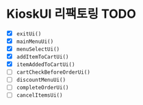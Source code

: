 # KioskUI 리팩토링 TODO

- [x] `exitUi()`
- [x] `mainMenuUi()`
- [x] `menuSelectUi()`
- [x] `addItemToCartUi()`
- [x] `itemAddedToCartUi()`
- [ ] `cartCheckBeforeOrderUi()`
- [ ] `discountMenuUi()`
- [ ] `completeOrderUi()`
- [ ] `cancelItemsUi()`
